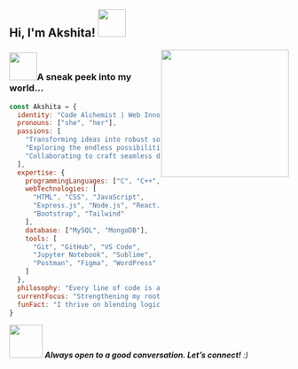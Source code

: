 <!--
**gupta03akshita/gupta03akshita** is a ✨ _special_ ✨ repository because its `README.md` (this file) appears on your GitHub profile.

Here are some ideas to get you started:

- 🔭 I’m currently working on ...
- 🌱 I’m currently learning ...
- 👯 I’m looking to collaborate on ...
- 🤔 I’m looking for help with ...
- 💬 Ask me about ...
- 📫 How to reach me: ...
- 😄 Pronouns: ...
- ⚡ Fun fact: ...
-->

<h2> Hi, I'm Akshita! <img src="https://i.giphy.com/media/v1.Y2lkPTc5MGI3NjExNHVycHk3NzFwYms5cmg1NzA2djQ3a2Jxa2J3dGs2NzkwdGRsZWl1dSZlcD12MV9pbnRlcm5hbF9naWZfYnlfaWQmY3Q9cw/fSptAINJfyGe3oPHNZ/giphy.gif" width="50"></h2>
<img align='right' src="https://i.giphy.com/media/v1.Y2lkPTc5MGI3NjExZzIwaHI2aGh0bGZhaDRmbDg0d2J6Y3B5amMwb205bXRqcG5ibms1byZlcD12MV9pbnRlcm5hbF9naWZfYnlfaWQmY3Q9cw/XFvrAjthX6yxVY1Ndx/giphy.gif" width="230">

### <img src="https://media.giphy.com/media/VgCDAzcKvsR6OM0uWg/giphy.gif" width="50">A sneak peek into my world...

```javascript
const Akshita = {
  identity: "Code Alchemist | Web Innovator | Tech Visionary",
  pronouns: ["she", "her"],
  passions: [
    "Transforming ideas into robust solutions",
    "Exploring the endless possibilities of technology",
    "Collaborating to craft seamless digital experiences"
  ],
  expertise: {
    programmingLanguages: ["C", "C++", "Java", "Python"],
    webTechnologies: [
      "HTML", "CSS", "JavaScript", 
      "Express.js", "Node.js", "React.js", 
      "Bootstrap", "Tailwind"
    ],
    database: ["MySQL", "MongoDB"],
    tools: [
      "Git", "GitHub", "VS Code", 
      "Jupyter Notebook", "Sublime", 
      "Postman", "Figma", "WordPress"
    ]
  },
  philosophy: "Every line of code is a step toward creating a better tomorrow.",
  currentFocus: "Strengthening my roots in core technologies while embracing new challenges.",
  funFact: "I thrive on blending logic with creativity to solve real-world challenges."
}

```

<img src="https://media.giphy.com/media/LnQjpWaON8nhr21vNW/giphy.gif" width="60"> <em><b>Always open to a good conversation. Let’s connect!</b> :)</em>

